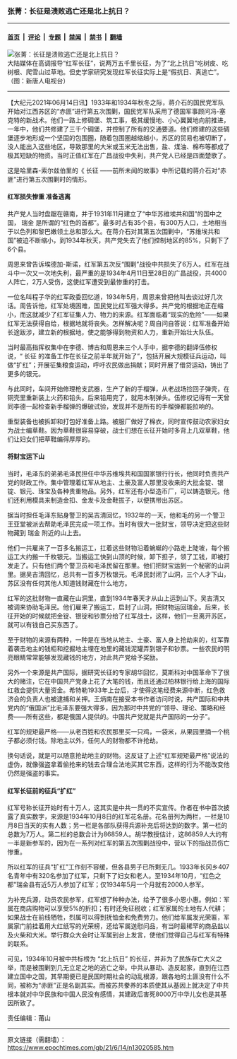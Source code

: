 ### 张菁：长征是溃败逃亡还是北上抗日？

---

#### [首页](../../../..?n13020585) &nbsp;|&nbsp; [评论](../../../../../epoch-comment?n13020585) &nbsp;|&nbsp; [专题](../../../../../epoch-special?n13020585) &nbsp;|&nbsp; [禁闻](../../../../../epoch-news?n13020585) &nbsp;|&nbsp; [禁书](../../../../../books?n13020585) &nbsp;|&nbsp; [翻墙](https://github.com/gfw-breaker/nogfw/blob/master/README.md?n13020585)


<div><img alt="张菁：长征是溃败逃亡还是北上抗日？" class="attachment-djy_600_400 size-djy_600_400 wp-post-image" src="https://i.epochtimes.com/assets/uploads/2006/10/610241828511461.jpg"/>
<div class="caption">
 大陆媒体在高调报导“红军长征”，说两万五千里长征，为了“北上抗日”吃树皮、吃树根、爬雪山过草地。但史学家研究发现红军长征实际上是“假抗日、真逃亡”。（图：新唐人电视台）
</div></div><hr/><div class="post_content" id="artbody" itemprop="articleBody">
 <!-- article content begin -->
 <p>
  【大纪元2021年06月14日讯】1933年和1934年秋冬之际，蒋介石的国民党军队开始对江西苏区的“赤匪”进行第五次围剿，国民党军队采用了德国军事顾问冯-塞克特的新战术。他们一路上修碉堡、筑工事，极其缓慢地、小心翼翼地向前推进，一年中，他们共修建了三千个碉堡，并控制了所有的交通要道。他们修建的这些碉堡逐步地形成一个坚固的包围圈，随着包围圈越缩越小，苏区的贸易也被切断了，没人能出入这些地区，导致那里的大米或玉米无法出售，盐、煤油、棉布等都成了极其短缺的物资。当时正值红军在广昌战役中失利，共产党人已经是四面楚歌了。
 </p>
 <p>
  这是哈里森-索尔兹伯里的《
  <ok href="https://www.epochtimes.com/gb/tag/%E9%95%BF%E5%BE%81.html">
   长征
  </ok>
  ——前所未闻的故事》中所记载的蒋介石对“赤匪”进行第五次围剿时的情形。
 </p>
 <h4>
  红军损失惨重 准备逃离
 </h4>
 <p>
  共产党人当时盘踞在赣南，并于1931年11月建立了“中华苏维埃共和国”的国中之国，
  <ok href="https://www.epochtimes.com/gb/tag/%E7%91%9E%E9%87%91.html">
   瑞金
  </ok>
  是所谓的“红色的首都”。最多时占有35个县，有300万人口，土地相当于以色列和黎巴嫩领土总和那么大。在蒋介石对其第五次围剿中，“苏维埃共和国”被迫不断缩小，到1934年秋天，共产党失去了他们控制地区的85%，只剩下了6个县。
 </p>
 <p>
  周恩来曾告诉埃德加-斯诺，红军第五次反“围剿”战役中共损失了6万人。红军在战斗中一次又一次地失利，最严重的是1934年4月11日至28日的广昌战役，共4000人阵亡，2万人受伤，这使红军遭受到最惨重的打击。
 </p>
 <p>
  一位名叫程子华的红军政委回忆道，1934年5月，周恩来曾把他叫去谈过好几次话。周告诉他，红军处境困难，国民党比红军强大得多。共产党的根据地正在缩小，而这就减少了红军征集人力、物力的来源。红军面临着“现实的危险”——如果红军无法获得自给，根据地就将丧失。怎样解决呢？周自问自答说：红军准备开始长途跋涉，建立新的根据地，使之能够得到物资和人力，重新开始壮大队伍。
 </p>
 <p>
  当时最高指挥权集中在李德、博古和周恩来三个人手中，据李德的翻译伍修权说，“
  <ok href="https://www.epochtimes.com/gb/tag/%E9%95%BF%E5%BE%81.html">
   长征
  </ok>
  的准备工作在长征之前半年就开始了”，包括开展大规模征兵运动，叫做“扩红”；开展征集粮食运动，呼吁农民做出捐献；同时开展了借贷运动，铸出了更多的银元。
 </p>
 <p>
  与此同时，车间开始修理枪支武器，生产了新的手榴弹，从老战场捡回子弹壳，在铜壳里重新装上火药和铅头。后来铅用完了，就用木制弹头。伍修权记得有一天曾同李德一起检查新手榴弹的爆破试验，发现并不是所有的手榴弹都能拉响的。
 </p>
 <p>
  重型装备也被拆卸和打包好准备上路。被服厂做好了棉衣，同时宣传鼓动农家妇女为战士编草鞋。因为草鞋很容易穿破，战士们想在长征开始时多背上几双草鞋，他们让妇女们把草鞋编得厚厚的。
 </p>
 <h4>
  将财宝运下山
 </h4>
 <p>
  当时，毛泽东的弟弟毛泽民担任中华苏维埃共和国国家银行行长，他同时负责共产党的财政工作。集中管理着红军从地主、土豪及富人那里没收来的大批金锭、银锭、银元、珠宝及各种贵重物品。另外，红军还有小型造币厂，可以铸造银元。他们还利用模具来制造金扣、金发卡及金鞋拔子，以便携带出苏区。
 </p>
 <p>
  据当时担任毛泽东贴身警卫的吴吉清回忆，1932年的一天，他和毛的另一个警卫王亚堂被派去帮助毛泽民完成一项工作。当时有很大一批财宝，领导决定把这些财物藏到
  <ok href="https://www.epochtimes.com/gb/tag/%E7%91%9E%E9%87%91.html">
   瑞金
  </ok>
  附近的山上去。
 </p>
 <p>
  他们一共雇来了一百多名搬运工，扛着这些财物沿着蜿蜒的小路走上陡坡，每个搬运工大约搬一千枚银元。当搬运工快到山顶的时候，卸下担子，领了工钱，即被打发走了。只有他们两个警卫员和毛泽民留在那里。他们把财宝运到一个秘密的山洞里。据吴吉清回忆，总共有一百多万枚银元。毛泽民封闭了山洞，三个人才下山，苏区没有任何其他人知道钱财藏在什么地方。
 </p>
 <p>
  红军的这批财物一直藏在山洞里，直到1934年春天才从山上运到山下。吴吉清又被调来协助毛泽民。他们雇来了搬运工，启封了山洞，把财物运回瑞金。后来，长征开始的时候就把金锭、银锭和钞票分给了红军战士，这样，他们一旦离开苏区，就可以有钱自己买东西了。
 </p>
 <p>
  至于财物的来源有两种，一种是在当地从地主、土豪、富人身上抢劫来的，红军靠着袭击地主的钱柜和挖掘地主埋在地里的藏钱泥罐弄到银子和钞票。一些农民的明亮眼睛常常能够发现藏钱的地方，对此共产党给予奖励。
 </p>
 <p>
  另外一个来源是共产国际，据研究长征的专家胡华回忆，莫斯科对中国革命下了很大的赌注，它在中国共产党身上花了大笔的钱，而且还通过柏林银行给上海的国际红救会提供大量资金。希特勒1933年上台后，才使得这笔经费来源中断，红色救济会的负责人也被逮捕和关押。王炳南在接受本书作者访问时说，共产国际和中共党内的“俄国派”比毛泽东要强大得多，因为那时中共党的“领导、理论、策略和经费——所有这些，都是俄国人提供的。中国共产党就是共产国际的一分子”。
 </p>
 <p>
  红军的规矩最严格——从老百姓和农民那里买一只鸡，一袋米，从果园里摘一个桃子都必须付钱。除地主以外，任何人的财物都不许抢劫。
 </p>
 <p>
  换句话说，就是可以随意抢劫地主的财物。这反证了上述“红军规矩最严格”说法的虚伪，就像强盗拿着偷抢来的钱去合理合法地买其它东西，这样的行为不能改变他仍然是强盗的事实。
 </p>
 <h4>
  红军长征前的征兵“扩红”
 </h4>
 <p>
  红军号称长征开始时有十万人，这其实是中共一贯的不实宣传。作者在书中首次披露了真实数字，来源是1934年10月8日的红军花名册。花名册列为两栏，一栏是10月8日当天的实有人数；另一栏是各部队获得兵源补充后将达到的数字。第一栏的总数为7万人。第二栏的总数合计为86859人。胡华教授估计，这86859人大约有一半是新参军的，因为在一系列对红军的第五次围剿战役中，营以下的指战员伤亡惨重。
 </p>
 <p>
  所以红军的征兵“扩红”工作刻不容缓，但各县男子已所剩无几。1933年长冈乡407名青年中有320名参加了红军，只剩下了妇女和老人。至1934年10月，“红色之都”瑞金县有近5万人参加了红军；仅1934年5月一个月就有2000人参军。
 </p>
 <p>
  为补充兵源，动员农民参军，红军想了种种办法，给予了很多小恩小惠。例如：军属在商店购物可以享受5%的折扣；有时还免征税收；红军家属的土地有人代耕；如果战士在前线牺牲，烈属可以得到抚恤金和免费劳力。他们给军属发光荣匾，军属家门前挂着用大红纸写的光荣榜，还给军属送慰问品，有当时最稀罕的商品盐以及火柴和大米。举行群众大会时让军属到台上发言，使他们觉得自己与红军有特殊的联系。
 </p>
 <p>
  可见，1934年10月被中共标榜为
  <ok href="https://www.epochtimes.com/gb/tag/%E2%80%9C%E5%8C%97%E4%B8%8A%E6%8A%97%E6%97%A5%E2%80%9D.html">
   “北上抗日”
  </ok>
  的长征，并非为了民族存亡大义之举，而是被围剿到几无立足之地的逃亡之举。中共从暴动、造反起家，直到在江西建立国中之国，其早期便已是民国时期社会的动乱根源，跟各地的土匪没有什么不同，被称为“赤匪”正是名副其实。而被苏共豢养的本质使其从基因上就决定了中共根本就对中华民族和中国人民没有感情，其建政后害死8000万中华儿女也是其基因所致了。
 </p>
 <p>
  责任编辑：莆山
 </p>
 <!-- article content end -->
 <div id="below_article_ad">
 </div>
</div>


---

原文链接（需翻墙）：https://www.epochtimes.com/gb/21/6/14/n13020585.htm
